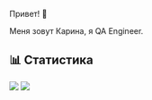 Привет! 👋

Меня зовут Карина, я QA Engineer.

## 📊 Статистика

![](https://github-readme-stats.vercel.app/api?hide_rank=true&hide=issues,contribs&show_icons=true&locale=en&langs_count=8&card_width=320&username=KarinaLoga)
![](https://github-readme-stats.vercel.app/api/top-langs/?layout=donut&langs_count=6&hide_progress=true&username=KarinaLoga)
